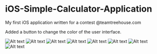 iOS-Simple-Calculator-Application
=================================

My first iOS application written for a contest @teamtreehouse.com

Added a button to change the color of the user interface.

![Alt text](Calculator_Launchimage.png "Calculator Launchimage")
![Alt text](Calculator_Blue.png "Calculator Blue")
![Alt text](Calculator_Green.png "Calculator Green")
![Alt text](Calculator_Grey.png "Calculator Grey")
![Alt text](Calculator_Orange.png "Calculator Orange")
![Alt text](Calculator_Purple.png "Calculator Purple")
![Alt text](Calculator_Red.png "Calculator Red")
![Alt text](Calculator_Yellow.png "Calculator Yellow")

